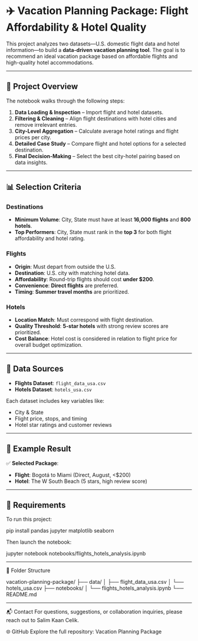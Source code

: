 # ✈️ Vacation Planning Package: Flight Affordability & Hotel Quality

This project analyzes two datasets—U.S. domestic flight data and hotel information—to build a **data-driven vacation planning tool**. The goal is to recommend an ideal vacation package based on affordable flights and high-quality hotel accommodations.

---

## 🧭 Project Overview

The notebook walks through the following steps:

1. **Data Loading & Inspection** – Import flight and hotel datasets.
2. **Filtering & Cleaning** – Align flight destinations with hotel cities and remove irrelevant entries.
3. **City-Level Aggregation** – Calculate average hotel ratings and flight prices per city.
4. **Detailed Case Study** – Compare flight and hotel options for a selected destination.
5. **Final Decision-Making** – Select the best city-hotel pairing based on data insights.

---

## 📊 Selection Criteria

### Destinations
- **Minimum Volume**: City, State must have at least **16,000 flights** and **800 hotels**.
- **Top Performers**: City, State must rank in the **top 3** for both flight affordability and hotel rating.

### Flights
- **Origin**: Must depart from outside the U.S.
- **Destination**: U.S. city with matching hotel data.
- **Affordability**: Round-trip flights should cost **under $200**.
- **Convenience**: **Direct flights** are preferred.
- **Timing**: **Summer travel months** are prioritized.

### Hotels
- **Location Match**: Must correspond with flight destination.
- **Quality Threshold**: **5-star hotels** with strong review scores are prioritized.
- **Cost Balance**: Hotel cost is considered in relation to flight price for overall budget optimization.

---

## 🧾 Data Sources

- **Flights Dataset**: `flight_data_usa.csv`
- **Hotels Dataset**: `hotels_usa.csv`

Each dataset includes key variables like:
- City & State
- Flight price, stops, and timing
- Hotel star ratings and customer reviews

---

## 📌 Example Result

✅ **Selected Package**:

- **Flight**: Bogotá to Miami (Direct, August, <$200)  
- **Hotel**: The W South Beach (5 stars, high review score)

---

## 🔧 Requirements

To run this project:

pip install pandas jupyter matplotlib seaborn

Then launch the notebook:

jupyter notebook notebooks/flights_hotels_analysis.ipynb

---

📁 Folder Structure

vacation-planning-package/
├── data/
│   ├── flight_data_usa.csv
│   └── hotels_usa.csv
├── notebooks/
│   └── flights_hotels_analysis.ipynb
└── README.md

---

📬 Contact
For questions, suggestions, or collaboration inquiries, please reach out to Salim Kaan Celik.

🌐 GitHub
Explore the full repository: Vacation Planning Package